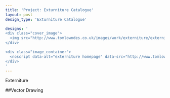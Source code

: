 ```yaml
---
title: 'Project: Exturniture Catalogue'
layout: post
design_type: 'Exturniture Catalogue'

designs: '
<div class="cover_image">
  <img src="http://www.tomlowndes.co.uk/images/work/externiture/externiture.svg" alt="alt foundry logo"/>
</div>

<div class="image_container">
  <noscript data-alt="externiture homepage" data-src="http://www.tomlowndes.co.uk/images/work/externiture/homepage.jpg" data-src-retina="http://tomlowndes.co.uk/images/work/externiture/homepage@2x.jpg"><img src="http://www.tomlowndes.co.uk/images/work/externiture/homepage.jpg" alt="externiture homepage"></noscript>
</div>
'
---
```

Externiture
<!--more-->

##Vector Drawing


